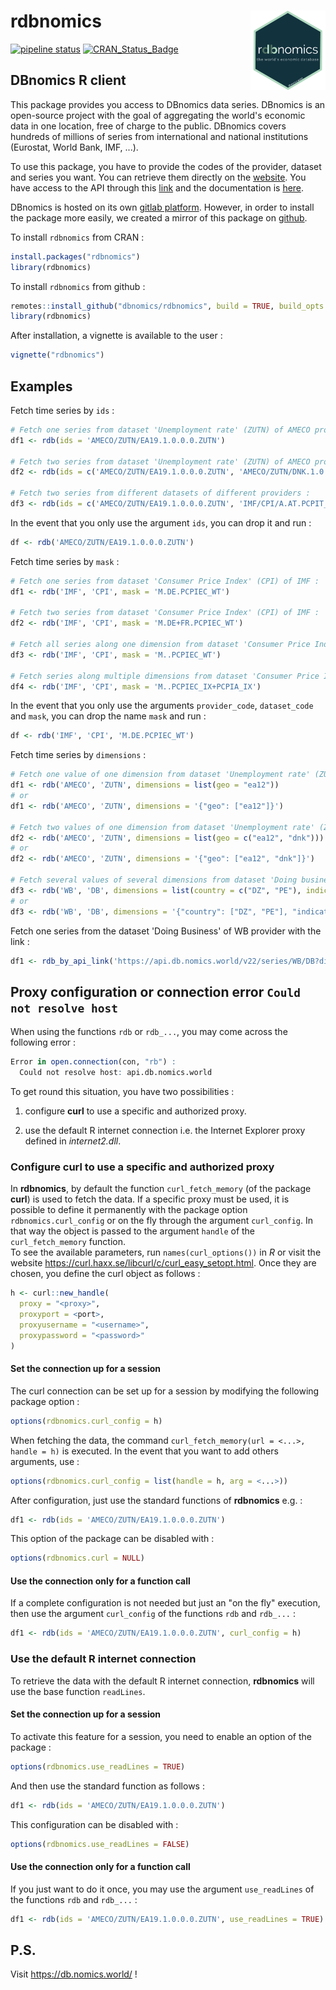 # rdbnomics <img src="man/figures/logo.png" align="right" width="120" />

[![pipeline status](https://git.nomics.world/dbnomics/rdbnomics/badges/master/pipeline.svg)](https://git.nomics.world/dbnomics/rdbnomics/commits/master)
[![CRAN\_Status\_Badge](http://www.r-pkg.org/badges/version/rdbnomics)](https://cran.r-project.org/package=rdbnomics)

## DBnomics R client

This package provides you access to DBnomics data series. DBnomics is an open-source project with the goal of aggregating the world's economic data in one location, free of charge to the public. DBnomics covers hundreds of millions of series from international and national institutions (Eurostat, World Bank, IMF, ...).

To use this package, you have to provide the codes of the provider, dataset and series you want. You can retrieve them directly on the <a href="https://db.nomics.world/" target="_blank">website</a>. You have access to the API through this <a href="http://api.db.nomics.world/" target="_blank">link</a> and the documentation is <a href="https://api.db.nomics.world/apidocs" target="_blank">here</a>.

DBnomics is hosted on its own <a href="https://git.nomics.world/" target="_blank">gitlab platform</a>. However, in order to install the package more easily, we created a mirror of this package on <a href="https://github.com/dbnomics/rdbnomics" target="_blank">github</a>.

To install `rdbnomics` from CRAN :

```r
install.packages("rdbnomics")
library(rdbnomics)
```

To install `rdbnomics` from github :

```r
remotes::install_github("dbnomics/rdbnomics", build = TRUE, build_opts = c("--no-resave-data", "--no-manual"), force = TRUE)
library(rdbnomics)
```

After installation, a vignette is available to the user :
```r
vignette("rdbnomics")
```

## Examples
Fetch time series by `ids` :
```r
# Fetch one series from dataset 'Unemployment rate' (ZUTN) of AMECO provider :
df1 <- rdb(ids = 'AMECO/ZUTN/EA19.1.0.0.0.ZUTN')

# Fetch two series from dataset 'Unemployment rate' (ZUTN) of AMECO provider :
df2 <- rdb(ids = c('AMECO/ZUTN/EA19.1.0.0.0.ZUTN', 'AMECO/ZUTN/DNK.1.0.0.0.ZUTN'))

# Fetch two series from different datasets of different providers :
df3 <- rdb(ids = c('AMECO/ZUTN/EA19.1.0.0.0.ZUTN', 'IMF/CPI/A.AT.PCPIT_IX'))
```

In the event that you only use the argument `ids`, you can drop it and run :
```r
df <- rdb('AMECO/ZUTN/EA19.1.0.0.0.ZUTN')
```

Fetch time series by `mask` :
```r
# Fetch one series from dataset 'Consumer Price Index' (CPI) of IMF :
df1 <- rdb('IMF', 'CPI', mask = 'M.DE.PCPIEC_WT')

# Fetch two series from dataset 'Consumer Price Index' (CPI) of IMF :
df2 <- rdb('IMF', 'CPI', mask = 'M.DE+FR.PCPIEC_WT')

# Fetch all series along one dimension from dataset 'Consumer Price Index' (CPI) of IMF :
df3 <- rdb('IMF', 'CPI', mask = 'M..PCPIEC_WT')

# Fetch series along multiple dimensions from dataset 'Consumer Price Index' (CPI) of IMF :
df4 <- rdb('IMF', 'CPI', mask = 'M..PCPIEC_IX+PCPIA_IX')
```

In the event that you only use the arguments `provider_code`, `dataset_code` and `mask`, you can drop the name `mask` and run :
```r
df <- rdb('IMF', 'CPI', 'M.DE.PCPIEC_WT')
```

Fetch time series by `dimensions` :
```r
# Fetch one value of one dimension from dataset 'Unemployment rate' (ZUTN) of AMECO provider :
df1 <- rdb('AMECO', 'ZUTN', dimensions = list(geo = "ea12"))
# or
df1 <- rdb('AMECO', 'ZUTN', dimensions = '{"geo": ["ea12"]}')

# Fetch two values of one dimension from dataset 'Unemployment rate' (ZUTN) of AMECO provider :
df2 <- rdb('AMECO', 'ZUTN', dimensions = list(geo = c("ea12", "dnk")))
# or
df2 <- rdb('AMECO', 'ZUTN', dimensions = '{"geo": ["ea12", "dnk"]}')

# Fetch several values of several dimensions from dataset 'Doing business' (DB) of World Bank :
df3 <- rdb('WB', 'DB', dimensions = list(country = c("DZ", "PE"), indicator = c("ENF.CONT.COEN.COST.ZS", "IC.REG.COST.PC.FE.ZS")))
# or
df3 <- rdb('WB', 'DB', dimensions = '{"country": ["DZ", "PE"], "indicator": ["ENF.CONT.COEN.COST.ZS", "IC.REG.COST.PC.FE.ZS"]}')
```

Fetch one series from the dataset 'Doing Business' of WB provider with the link :
```r
df1 <- rdb_by_api_link('https://api.db.nomics.world/v22/series/WB/DB?dimensions=%7B%22country%22%3A%5B%22FR%22%2C%22IT%22%2C%22ES%22%5D%7D&q=IC.REG.PROC.FE.NO&observations=1&format=json&align_periods=1&offset=0&facets=0')
```

## Proxy configuration or connection error `Could not resolve host`
When using the functions `rdb` or `rdb_...`, you may come across the following error :
```r
Error in open.connection(con, "rb") :
  Could not resolve host: api.db.nomics.world
```
To get round this situation, you have two possibilities :

1. configure **curl** to use a specific and authorized proxy.

2. use the default R internet connection i.e. the Internet Explorer proxy defined in *internet2.dll*.

### Configure **curl** to use a specific and authorized proxy
In **rdbnomics**, by default the function `curl_fetch_memory` (of the package **curl**) is used to fetch the data. If a specific proxy must be used, it is possible to define it permanently with the package option `rdbnomics.curl_config` or on the fly through the argument `curl_config`. In that way the object is passed to the argument `handle` of the `curl_fetch_memory` function.  
To see the available parameters, run `names(curl_options())` in *R* or visit the website <a href="https://curl.haxx.se/libcurl/c/curl_easy_setopt.html" target="_blank">https://curl.haxx.se/libcurl/c/curl_easy_setopt.html</a>. Once they are chosen, you define the curl object as follows :
```r
h <- curl::new_handle(
  proxy = "<proxy>",
  proxyport = <port>,
  proxyusername = "<username>",
  proxypassword = "<password>"
)
```

#### Set the connection up for a session
The curl connection can be set up for a session by modifying the following package option :
```r
options(rdbnomics.curl_config = h)
```
When fetching the data, the command `curl_fetch_memory(url = <...>, handle = h)` is executed. In the event that you want to add others arguments, use :
```r
options(rdbnomics.curl_config = list(handle = h, arg = <...>))
```
After configuration, just use the standard functions of **rdbnomics** e.g. :
```r
df1 <- rdb(ids = 'AMECO/ZUTN/EA19.1.0.0.0.ZUTN')
```
This option of the package can be disabled with :
```r
options(rdbnomics.curl = NULL)
```

#### Use the connection only for a function call
If a complete configuration is not needed but just an "on the fly" execution, then use the argument `curl_config` of the functions `rdb` and `rdb_...` :
```r
df1 <- rdb(ids = 'AMECO/ZUTN/EA19.1.0.0.0.ZUTN', curl_config = h)
```

### Use the default R internet connection
To retrieve the data with the default R internet connection, **rdbnomics** will use the base function `readLines`.

#### Set the connection up for a session
To activate this feature for a session, you need to enable an option of the package :
```r
options(rdbnomics.use_readLines = TRUE)
```
And then use the standard function as follows :
```r
df1 <- rdb(ids = 'AMECO/ZUTN/EA19.1.0.0.0.ZUTN')
```
This configuration can be disabled with :
```r
options(rdbnomics.use_readLines = FALSE)
```

#### Use the connection only for a function call
If you just want to do it once, you may use the argument `use_readLines` of the functions `rdb` and `rdb_...` :
```r
df1 <- rdb(ids = 'AMECO/ZUTN/EA19.1.0.0.0.ZUTN', use_readLines = TRUE)
```

## P.S.
Visit <a href="https://db.nomics.world/" target="_blank">https://db.nomics.world/</a> !
